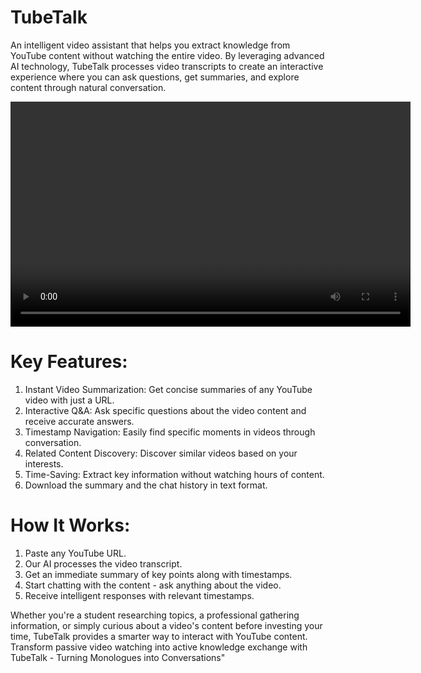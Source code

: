 # TubeTalk
An intelligent video assistant that helps you extract knowledge from YouTube content without watching the entire video. By leveraging advanced AI technology, TubeTalk processes video transcripts to create an interactive experience where you can ask questions, get summaries, and explore content through natural conversation.

<video width="640" height="360" controls>
    <source src="[YOUR_VIDEO_URL](https://github.com/user-attachments/assets/5e7881eb-a608-4aa2-ba9d-8bec4f865e93)" type="video/mp4">
    Your browser does not support the video tag.
    
</video>

# Key Features:

1. Instant Video Summarization: Get concise summaries of any YouTube video with just a URL.
2. Interactive Q&A: Ask specific questions about the video content and receive accurate answers.
3. Timestamp Navigation: Easily find specific moments in videos through conversation.
4. Related Content Discovery: Discover similar videos based on your interests.
5. Time-Saving: Extract key information without watching hours of content.
6. Download the summary and the chat history in text format.

# How It Works:

1. Paste any YouTube URL.
2. Our AI processes the video transcript.
3. Get an immediate summary of key points along with timestamps.
4. Start chatting with the content - ask anything about the video.
5. Receive intelligent responses with relevant timestamps.

Whether you're a student researching topics, a professional gathering information, or simply curious about a video's content before investing your time, TubeTalk provides a smarter way to interact with YouTube content.
Transform passive video watching into active knowledge exchange with TubeTalk - Turning Monologues into Conversations"
